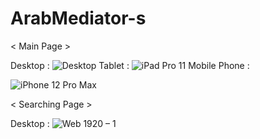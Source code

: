 # ArabMediator-s
< Main Page >

Desktop :
![Desktop](https://user-images.githubusercontent.com/100623881/163388785-5170d64a-7d65-4342-b321-f58b5f8d7769.png)
Tablet :
![iPad Pro 11](https://user-images.githubusercontent.com/100623881/163388800-b39627c0-9ea7-42eb-9859-1c6134cf1b1c.png)
Mobile Phone :

![iPhone 12 Pro Max](https://user-images.githubusercontent.com/100623881/163388805-2e2c060b-e133-4400-9f89-806eb076c391.png)

< Searching Page >

Desktop :
![Web 1920 – 1](https://user-images.githubusercontent.com/100623881/163388843-d4139451-2076-4019-9145-1fdb89a7cec5.png)
